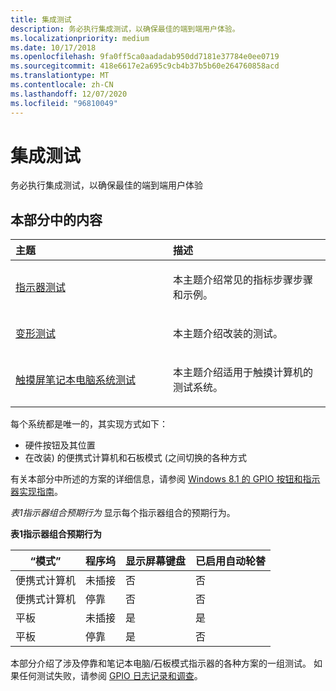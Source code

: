 ```yaml
---
title: 集成测试
description: 务必执行集成测试，以确保最佳的端到端用户体验。
ms.localizationpriority: medium
ms.date: 10/17/2018
ms.openlocfilehash: 9fa0ff5ca0aadadab950dd7181e37784e0ee0719
ms.sourcegitcommit: 418e6617e2a695c9cb4b37b5b60e264760858acd
ms.translationtype: MT
ms.contentlocale: zh-CN
ms.lasthandoff: 12/07/2020
ms.locfileid: "96810049"
---
```

# <a name="integration-testing"></a>集成测试


务必执行集成测试，以确保最佳的端到端用户体验

## <a name="span-idin_this_sectionspanin-this-section"></a><span id="in_this_section"></span>本部分中的内容


<table>
<colgroup>
<col width="50%" />
<col width="50%" />
</colgroup>
<thead>
<tr class="header">
<th align="left">主题</th>
<th align="left">描述</th>
</tr>
</thead>
<tbody>
<tr class="odd">
<td align="left"><p><a href="indicator-testing.md" data-raw-source="[Indicator testing](indicator-testing.md)">指示器测试</a></p></td>
<td align="left"><p>本主题介绍常见的指标步骤步骤和示例。</p></td>
</tr>
<tr class="even">
<td align="left"><p><a href="convertible-testing.md" data-raw-source="[Convertible testing](convertible-testing.md)">变形测试</a></p></td>
<td align="left"><p>本主题介绍改装的测试。</p></td>
</tr>
<tr class="odd">
<td align="left"><p><a href="touchscreen-laptop-system-testing.md" data-raw-source="[Touchscreen laptop system testing](touchscreen-laptop-system-testing.md)">触摸屏笔记本电脑系统测试</a></p></td>
<td align="left"><p>本主题介绍适用于触摸计算机的测试系统。</p></td>
</tr>
</tbody>
</table>

 

每个系统都是唯一的，其实现方式如下：

-   硬件按钮及其位置
-   在改装) 的便携式计算机和石板模式 (之间切换的各种方式

有关本部分中所述的方案的详细信息，请参阅 [Windows 8.1 的 GPIO 按钮和指示器实现指南](gpio-buttons-and-indicators-implementation-guide-for-windows-8-1.md)。

*表1指示器组合预期行为* 显示每个指示器组合的预期行为。

**表1指示器组合预期行为**

| “模式”   | 程序坞     | 显示屏幕键盘 | 已启用自动轮替 |
|--------|----------|-----------------------------|-----------------------|
| 便携式计算机 | 未插接 | 否                          | 否                    |
| 便携式计算机 | 停靠   | 否                          | 否                    |
| 平板  | 未插接 | 是                         | 是                   |
| 平板  | 停靠   | 是                         | 否                    |

 

本部分介绍了涉及停靠和笔记本电脑/石板模式指示器的各种方案的一组测试。 如果任何测试失败，请参阅 [GPIO 日志记录和调查](gpio-logging-and-investigations.md)。

 

 




